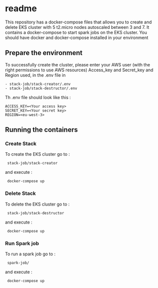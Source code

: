 # readme

This repository has a docker-compose files that allows you to create and delete EKS cluster with 5 t2.micro nodes autoscaled between 3 and 7. It contains a docker-compose to start spark jobs on the EKS cluster.
You should have docker and docker-compose installed in your environment


## Prepare the environment

To successfully create the cluster, please enter your AWS user (with the right permissions to use AWS resources) Access_key and Secret_key and Region used, in the .env file in 
```
- stack-job/stack-creator/.env
- stack-job/stack-destructor/.env
```
Th .env file should look like this :
```
ACCESS_KEY=<Your access key>
SECRET_KEY=<Your secret key>
REGION=<eu-west-3>

```
## Running the containers

### Create Stack

To create the EKS cluster go to :
```
 stack-job/stack-creator
```
and execute :
```
 docker-compose up
```
### Delete Stack

To delete the EKS cluster go to :
```
 stack-job/stack-destructor
```
and execute :
```
 docker-compose up
```
### Run Spark job

To run a spark job go to :
```
 spark-job/
```
and execute :
```
 docker-compose up
```
